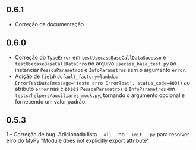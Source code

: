 ## 0.6.1
- Correção da documentação.

## 0.6.0
- Correção do `TypeError` em `testUsecaseBaseCallDataSucesso` e `testUsecaseBaseCallDataErro` no arquivo `usecase_base_test.py` ao instanciar `PessoaParametros` e `InfoParametros` sem o argumento `error`.
- Adição de `field(default_factory=lambda: ErrorTestData(message='teste erro ErrorTest', status_code=400))` ao atributo `error` nas classes `PessoaParametros` e `InfoParametros` em `tests/helpers/auxiliares_mock.py`, tornando o argumento opcional e fornecendo um valor padrão.

## 0.5.3
1 - Correção de bug. Adicionada lista `__all__` no `__init__.py` para resolver erro do MyPy "Module does not explicitly export attribute"

